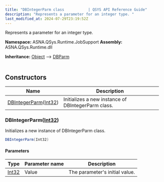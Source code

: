 ```yaml
---
title: "DBIntegerParm class           | QSYS API Reference Guide"
description: "Represents a parameter for an integer type. "
last_modified_at: 2024-07-29T23:19:52Z
---
```


Represents a parameter for an integer type.

**Namespace:** ASNA.QSys.Runtime.JobSupport
**Assembly:** ASNA.QSys.Runtime.dll

**Inheritance:** [Object](https://docs.microsoft.com/en-us/dotnet/api/system.object) --> [DBParm](/reference/runtime/qsys-runtime-job-support/db-parm.html)
<br>
<br>

## Constructors

| Name | Description |
| --- | --- |
| [DBIntegerParm](#dbintegerparmint32)([Int32](https://docs.microsoft.com/en-us/dotnet/api/system.int32)) | Initializes a new instance of DBIntegerParm class.

### DBIntegerParm([Int32](https://docs.microsoft.com/en-us/dotnet/api/system.int32))

Initializes a new instance of DBIntegerParm class.

```cs
DBIntegerParm(Int32)
```

#### Parameters

| Type | Parameter name | Description
| --- | --- | ---
| [Int32](https://docs.microsoft.com/en-us/dotnet/api/system.int32) | Value | The parameter's initial value.
